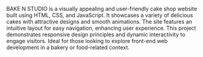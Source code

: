 BAKE N STUDIO is a visually appealing and user-friendly cake shop website built using HTML, CSS, and JavaScript. It showcases a variety of delicious cakes with attractive designs and smooth animations. The site features an intuitive layout for easy navigation, enhancing user experience. This project demonstrates responsive design principles and dynamic interactivity to engage visitors. Ideal for those looking to explore front-end web development in a bakery or food-related context.

